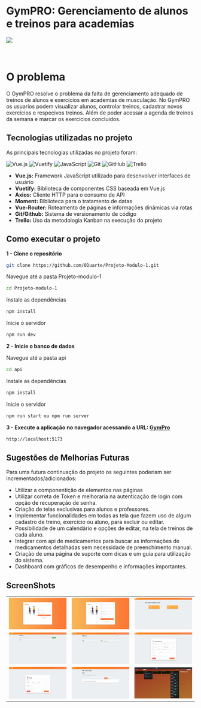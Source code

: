 # GymPRO: Gerenciamento de alunos e treinos para academias

<img src="https://i.postimg.cc/MGrCWscm/Black-Simple-Gym-Logo-6.png" width=300/>

&nbsp;
# O problema

O GymPRO resolve o problema da falta de gerenciamento adequado de treinos de alunos e exercícios em academias de musculação. 
No GymPRO os usuarios podem visualizar alunos, controlar treinos, cadastrar novos exercícios e respecivos treinos.
Além de poder acessar a agenda de treinos da semana e marcar os exercícios concluidos.


## Tecnologias utilizadas no projeto

As principais tecnologias utilizadas no projeto foram:

![Vue.js](https://img.shields.io/badge/vuejs-%2335495e.svg?style=for-the-badge&logo=vuedotjs&logoColor=%234FC08D)  ![Vuetify](https://img.shields.io/badge/Vuetify-1867C0?style=for-the-badge&logo=vuetify&logoColor=AEDDFF) ![JavaScript](https://img.shields.io/badge/javascript-%23323330.svg?style=for-the-badge&logo=javascript&logoColor=%23F7DF1E) ![Git](https://img.shields.io/badge/git-%23F05033.svg?style=for-the-badge&logo=git&logoColor=white) ![GitHub](https://img.shields.io/badge/github-%23121011.svg?style=for-the-badge&logo=github&logoColor=white) ![Trello](https://img.shields.io/badge/Trello-%23026AA7.svg?style=for-the-badge&logo=Trello&logoColor=white)  


- **Vue.js:** Framework JavaScript utilizado para desenvolver interfaces de usuário
- **Vuetify:** Biblioteca de componentes CSS baseada em Vue.js
- **Axios:** Cliente HTTP para o consumo de API
- **Moment:** Biblioteca para o tratamento de datas
- **Vue-Router:** Roteamento de páginas e informações dinâmicas via rotas
- **Git/Github:** Sistema de versionamento de código
-  **Trello:** Uso da metodologia Kanban na execução do projeto



## Como executar o projeto

**1 - Clone o repositório**
```bash
git clone https://github.com/0Duarte/Projeto-Modulo-1.git
```
Navegue até a pasta Projeto-modulo-1
```bash
cd Projeto-modulo-1
```
Instale as dependências
```bash
npm install
```
Inicie o servidor
```bash
npm run dev
```
**2 - Inicie o banco de dados**

Navegue até a pasta api
```bash
cd api
```
Instale as dependências
```bash
npm install
```
Inicie o servidor
```bash
npm run start ou npm run server
```
**3 - Execute a aplicação no navegador acessando a URL: [GymPro](http://localhost:5173/)**
```bash
http://localhost:5173
```

  
## Sugestões de Melhorias Futuras

Para uma futura continuação do projeto os seguintes poderiam ser incrementados/adicionados:

- Utilizar a componentição de elementos nas páginas
- Utilizar correta de Token e melhoraria na autenticação de login com opção de recuperação de senha.
- Criação de telas exclusivas para alunos e professores.
- Implementar funcionalidades em todas as tela que fazem uso de algum cadastro de treino, exercício ou aluno, para excluir ou editar.
- Possibilidade de um calendário e opções de editar, na tela de treinos de cada aluno.
- Integrar com api de medicamentos para buscar as informações de medicamentos detalhadas sem necessidade de preenchimento manual.
- Criação de uma página de suporte com dicas e um guia para utilização do sistema.
- Dashboard  com gráficos de desempenho e informações importantes.
## ScreenShots

| | | |
|:---:|:---:|:---:|
| ![](/Projeto-modulo-1/src/assets/screenshots/login.png) | ![](/Projeto-modulo-1/src/assets/screenshots/signup.png) | ![](/Projeto-modulo-1/src/assets/screenshots/dashboard.png) |
| ![](/Projeto-modulo-1/src/assets/screenshots/exercises.png) | ![](/Projeto-modulo-1/src/assets/screenshots/students.png) | ![](/Projeto-modulo-1/src/assets/screenshots/student_register.png) |
| ![](/Projeto-modulo-1/src/assets/screenshots/workout_register.png) | ![](/Projeto-modulo-1/src/assets/screenshots/workout_view.png) | ![](/Projeto-modulo-1/src/assets/screenshots/trello.png) |
